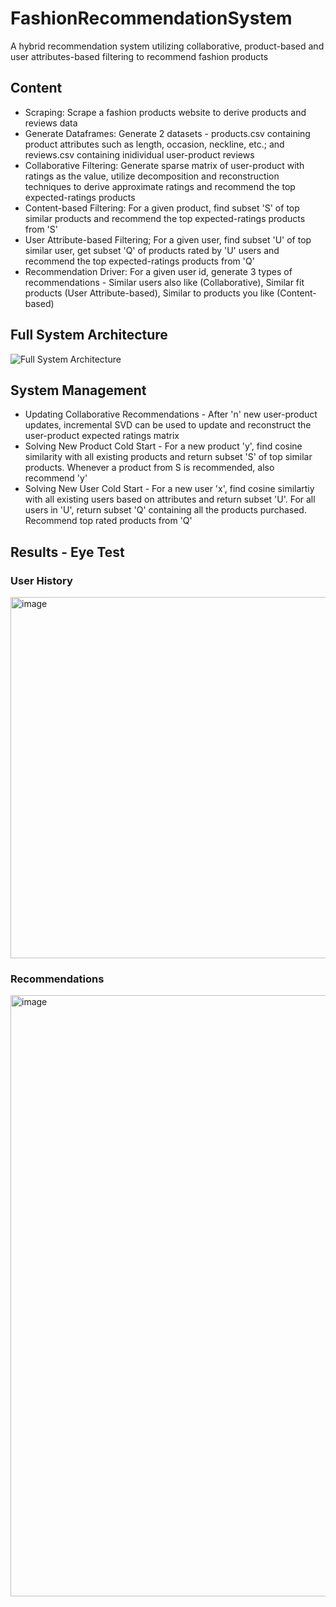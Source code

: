 # FashionRecommendationSystem
A hybrid recommendation system utilizing collaborative, product-based and user attributes-based filtering to recommend fashion products

## Content
- Scraping: Scrape a fashion products website to derive products and reviews data
- Generate Dataframes: Generate 2 datasets - products.csv containing product attributes such as length, occasion, neckline, etc.; and reviews.csv containing inidividual user-product reviews
- Collaborative Filtering: Generate sparse matrix of user-product with ratings as the value, utilize decomposition and reconstruction techniques to derive approximate ratings and recommend the top expected-ratings products
- Content-based Filtering: For a given product, find subset 'S' of top similar products and recommend the top expected-ratings products from 'S'
- User Attribute-based Filtering; For a given user, find subset 'U' of top similar user, get subset 'Q' of products rated by 'U' users and recommend the top expected-ratings products from 'Q'
- Recommendation Driver: For a given user id, generate 3 types of recommendations - Similar users also like (Collaborative), Similar fit products (User Attribute-based), Similar to products you like (Content-based)

## Full System Architecture
![Full System Architecture](https://github.com/HarshVBhatt/FashionRecommendationSystem/assets/69580380/b1220bfe-2c29-4a7b-80ab-d356b52aa3b7)

## System Management
- Updating Collaborative Recommendations - After 'n' new user-product updates, incremental SVD can be used to update and reconstruct the user-product expected ratings matrix
- Solving New Product Cold Start - For a new product 'y', find cosine similarity with all existing products and return subset 'S' of top similar products. Whenever a product from S is recommended, also recommend 'y'
- Solving New User Cold Start - For a new user 'x', find cosine similartiy with all existing users based on attributes and return subset 'U'. For all users in 'U', return subset 'Q' containing all the products purchased. Recommend top rated products from 'Q' 

## Results - Eye Test
### User History
<img width="578" alt="image" src="https://github.com/HarshVBhatt/FashionRecommendationSystem/assets/69580380/3a00e4b1-ffd2-4a76-8a64-9dee1d701c26">

### Recommendations
<img width="962" alt="image" src="https://github.com/HarshVBhatt/FashionRecommendationSystem/assets/69580380/91c89e89-c352-433d-a901-a6aa9cac974e">







